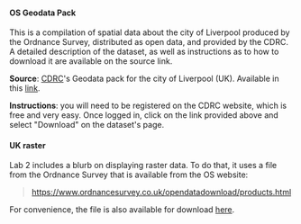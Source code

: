#### OS Geodata Pack

This is a compilation of spatial data about the city of Liverpool produced by the Ordnance Survey, distributed as open data, and provided by the CDRC. A detailed description of the dataset, as well as instructions as to how to download it are available on the source link.

**Source**: [CDRC](http://cdrc.ac.uk/)'s Geodata pack for the city of Liverpool (UK). Available in this [link](https://data.cdrc.ac.uk/dataset/cdrc-2015-os-geodata-pack-liverpool-e08000012).

**Instructions**: you will need to be registered on the CDRC website, which is free and very easy. Once logged in, click on the link provided above and select "Download" on the dataset's page.

#### UK raster

Lab 2 includes a blurb on displaying raster data. To do that, it uses a file
from the Ordnance Survey that is available from the OS website:

> https://www.ordnancesurvey.co.uk/opendatadownload/products.html

For convenience, the file is also available for download [here](http://darribas.org/gds16/content/labs/figs/lab02_GBOverview.tif).
